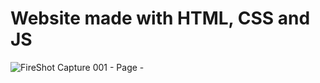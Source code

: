# Website made with HTML, CSS and JS
![FireShot Capture 001 - Page - ](https://user-images.githubusercontent.com/105944007/179366986-96e103b9-0e3c-4d8f-9c96-4a5f0fdaa1a6.png)
